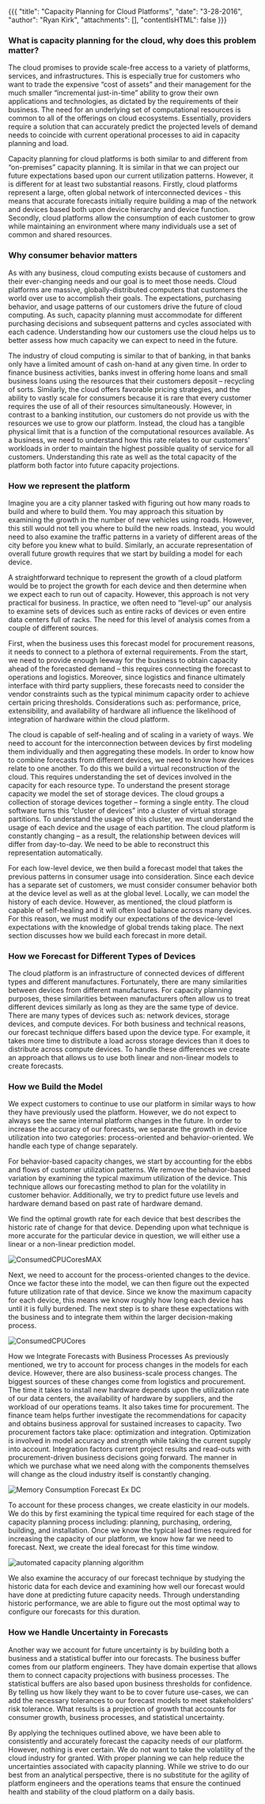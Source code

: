 {{{
  "title": "Capacity Planning for Cloud Platforms",
  "date": "3-28-2016",
  "author": "Ryan Kirk",
  "attachments": [],
  "contentIsHTML": false
}}}

### What is capacity planning for the cloud, why does this problem matter?
The cloud promises to provide scale-free access to a variety of platforms, services, and infrastructures. This is especially true for customers who want to trade the expensive “cost of assets” and their management for the much smaller “incremental just-in-time” ability to grow their own applications and technologies, as dictated by the requirements of their business. The need for an underlying set of computational resources is common to all of the offerings on cloud ecosystems. Essentially, providers require a solution that can accurately predict the projected levels of demand needs to coincide with current operational processes to aid in capacity planning and load.

Capacity planning for cloud platforms is both similar to and different from “on-premises” capacity planning. It is similar in that we can project our future expectations based upon our current utilization patterns. However, it is different for at least two substantial reasons. Firstly, cloud platforms represent a large, often global network of interconnected devices - this means that accurate forecasts initially require building a map of the network and devices based both upon device hierarchy and device function. Secondly, cloud platforms allow the consumption of each customer to grow while maintaining an environment where many individuals use a set of common and shared resources.

### Why consumer behavior matters
As with any business, cloud computing exists because of customers and their ever-changing needs and our goal is to meet those needs. Cloud platforms are massive, globally-distributed computers that customers the world over use to accomplish their goals. The expectations, purchasing behavior, and usage patterns of our customers drive the future of cloud computing. As such, capacity planning must accommodate for different purchasing decisions and subsequent patterns and cycles associated with each cadence. Understanding how our customers use the cloud helps us to better assess how much capacity we can expect to need in the future.

The industry of cloud computing is similar to that of banking, in that banks only have a limited amount of cash on-hand at any given time. In order to finance business activities, banks invest in offering home loans and small business loans using the resources that their customers deposit – recycling of sorts. Similarly, the cloud offers favorable pricing strategies, and the ability to vastly scale for consumers because it is rare that every customer requires the use of all of their resources simultaneously. However, in contrast to a banking institution, our customers do not provide us with the resources we use to grow our platform. Instead, the cloud has a tangible physical limit that is a function of the computational resources available. As a business, we need to understand how this rate relates to our customers’ workloads in order to maintain the highest possible quality of service for all customers. Understanding this rate as well as the total capacity of the platform both factor into future capacity projections.

### How we represent the platform
Imagine you are a city planner tasked with figuring out how many roads to build and where to build them. You may approach this situation by examining the growth in the number of new vehicles using roads. However, this still would not tell you where to build the new roads. Instead, you would need to also examine the traffic patterns in a variety of different areas of the city before you knew what to build. Similarly, an accurate representation of overall future growth requires that we start by building a model for each device.

A straightforward technique to represent the growth of a cloud platform would be to project the growth for each device and then determine when we expect each to run out of capacity. However, this approach is not very practical for business. In practice, we often need to “level-up” our analysis to examine sets of devices such as entire racks of devices or even entire data centers full of racks. The need for this level of analysis comes from a couple of different sources.

First, when the business uses this forecast model for procurement reasons, it needs to connect to a plethora of external requirements. From the start, we need to provide enough leeway for the business to obtain capacity ahead of the forecasted demand – this requires connecting the forecast to operations and logistics. Moreover, since logistics and finance ultimately interface with third party suppliers, these forecasts need to consider the vendor constraints such as the typical minimum capacity order to achieve certain pricing thresholds. Considerations such as: performance, price, extensibility, and availability of hardware all influence the likelihood of integration of hardware within the cloud platform.

The cloud is capable of self-healing and of scaling in a variety of ways. We need to account for the interconnection between devices by first modeling them individually and then aggregating these models. In order to know how to combine forecasts from different devices, we need to know how devices relate to one another. To do this we build a virtual reconstruction of the cloud. This requires understanding the set of devices involved in the capacity for each resource type. To understand the present storage capacity we model the set of storage devices. The cloud groups a collection of storage devices together – forming a single entity. The cloud software turns this “cluster of devices” into a cluster of virtual storage partitions. To understand the usage of this cluster, we must understand the usage of each device and the usage of each partition. The cloud platform is constantly changing – as a result, the relationship between devices will differ from day-to-day. We need to be able to reconstruct this representation automatically.

For each low-level device, we then build a forecast model that takes the previous patterns in consumer usage into consideration. Since each device has a separate set of customers, we must consider consumer behavior both at the device level as well as at the global level. Locally, we can model the history of each device. However, as mentioned, the cloud platform is capable of self-healing and it will often load balance across many devices. For this reason, we must modify our expectations of the device-level expectations with the knowledge of global trends taking place. The next section discusses how we build each forecast in more detail.

### How we Forecast for Different Types of Devices
The cloud platform is an infrastructure of connected devices of different types and different manufactures. Fortunately, there are many similarities between devices from different manufactures. For capacity planning purposes, these similarities between manufacturers often allow us to treat different devices similarly as long as they are the same type of device. There are many types of devices such as: network devices, storage devices, and compute devices. For both business and technical reasons, our forecast technique differs based upon the device type. For example, it takes more time to distribute a load across storage devices than it does to distribute across compute devices. To handle these differences we create an approach that allows us to use both linear and non-linear models to create forecasts.

### How we Build the Model
We expect customers to continue to use our platform in similar ways to how they have previously used the platform. However, we do not expect to always see the same internal platform changes in the future. In order to increase the accuracy of our forecasts, we separate the growth in device utilization into two categories: process-oriented and behavior-oriented. We handle each type of change separately.

For behavior-based capacity changes, we start by accounting for the ebbs and flows of customer utilization patterns. We remove the behavior-based variation by examining the typical maximum utilization of the device. This technique allows our forecasting method to plan for the volatility in customer behavior. Additionally, we try to predict future use levels and hardware demand based on past rate of hardware demand.

We find the optimal growth rate for each device that best describes the historic rate of change for that device. Depending upon what technique is more accurate for the particular device in question, we will either use a linear or a non-linear prediction model.

![ConsumedCPUCoresMAX](../images/ConsumedCPUCoresMAX.png)

Next, we need to account for the process-oriented changes to the device. Once we factor these into the model, we can then figure out the expected future utilization rate of that device. Since we know the maximum capacity for each device, this means we know roughly how long each device has until it is fully burdened. The next step is to share these expectations with the business and to integrate them within the larger decision-making process.

![ConsumedCPUCores](../images/ConsumedCPUCores.png)

How we Integrate Forecasts with Business Processes
As previously mentioned, we try to account for process changes in the models for each device. However, there are also business-scale process changes. The biggest sources of these changes come from logistics and procurement. The time it takes to install new hardware depends upon the utilization rate of our data centers, the availability of hardware by suppliers, and the workload of our operations teams. It also takes time for procurement. The finance team helps further investigate the recommendations for capacity and obtains business approval for sustained increases to capacity. Two procurement factors take place: optimization and integration. Optimization is involved in model accuracy and strength while taking the current supply into account. Integration factors current project results and read-outs with procurement-driven business decisions going forward. The manner in which we purchase what we need along with the components themselves will change as the cloud industry itself is constantly changing.

![Memory Consumption Forecast Ex DC](../images/Memory-Consumption-Forecast-Ex-DC.png)

To account for these process changes, we create elasticity in our models. We do this by first examining the typical time required for each stage of the capacity planning process including: planning, purchasing, ordering, building, and installation. Once we know the typical lead times required for increasing the capacity of our platform, we know how far we need to forecast. Next, we create the ideal forecast for this time window.

![automated capacity planning algorithm](../images/automated_capacity_planning_algorithm.png)

We also examine the accuracy of our forecast technique by studying the historic data for each device and examining how well our forecast would have done at predicting future capacity needs. Through understanding historic performance, we are able to figure out the most optimal way to configure our forecasts for this duration.

### How we Handle Uncertainty in Forecasts
Another way we account for future uncertainty is by building both a business and a statistical buffer into our forecasts. The business buffer comes from our platform engineers. They have domain expertise that allows them to connect capacity projections with business processes. The statistical buffers are also based upon business thresholds for confidence. By telling us how likely they want to be to cover future use-cases, we can add the necessary tolerances to our forecast models to meet stakeholders' risk tolerance. What results is a projection of growth that accounts for consumer growth, business processes, and statistical uncertainty.

By applying the techniques outlined above, we have been able to consistently and accurately forecast the capacity needs of our platform. However, nothing is ever certain. We do not want to take the volatility of the cloud industry for granted. With proper planning we can help reduce the uncertainties associated with capacity planning. While we strive to do our best from an analytical perspective, there is no substitute for the agility of platform engineers and the operations teams that ensure the continued health and stability of the cloud platform on a daily basis.
